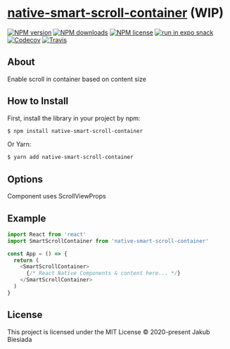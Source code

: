 # [native-smart-scroll-container](https://github.com/native-ly/native-smart-scroll-container) (WIP)

[![NPM version](https://img.shields.io/npm/v/native-smart-scroll-container?style=flat-square)](https://www.npmjs.com/package/native-smart-scroll-container)
[![NPM downloads](https://img.shields.io/npm/dm/native-smart-scroll-container?style=flat-square)](https://www.npmjs.com/package/native-smart-scroll-container)
[![NPM license](https://img.shields.io/npm/l/native-smart-scroll-container?style=flat-square)](https://www.npmjs.com/package/native-smart-scroll-container)
[![run in expo snack](https://img.shields.io/badge/Run%20in%20Snack-4630EB?style=flat-square&logo=EXPO&labelColor=FFF&logoColor=000)](https://snack.expo.io/@jbiesiada/native-smart-scroll-container)
[![Codecov](https://img.shields.io/codecov/c/github/native-ly/native-smart-scroll-container?style=flat-square)](https://codecov.io/gh/native-ly/native-smart-scroll-container)
[![Travis](https://img.shields.io/travis/native-ly/native-smart-scroll-container/master?style=flat-square)](https://travis-ci.org/native-ly/native-smart-scroll-container)

## About

Enable scroll in container based on content size

## How to Install

First, install the library in your project by npm:

```sh
$ npm install native-smart-scroll-container
```

Or Yarn:

```sh
$ yarn add native-smart-scroll-container
```

## Options

Component uses ScrollViewProps

## Example

```js
import React from 'react'
import SmartScrollContainer from 'native-smart-scroll-container'

const App = () => {
  return (
    <SmartScrollContainer>
      {/* React Native Components & content here... */}
    </SmartScrollContainer>
  )
}
```

## License

This project is licensed under the MIT License © 2020-present Jakub Biesiada

